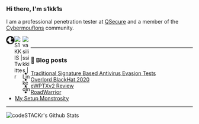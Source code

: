 ### Hi there, I'm s1kk1s

I am a professional penetration tester at [QSecure][qsecure] and a member of the [Cybermouflons][cybermouflons] community.

[<img align="left" alt="blog.qsecure.com.cy" width="22px" src="https://raw.githubusercontent.com/iconic/open-iconic/master/svg/globe.svg" />][website]
[<img align="left" alt="S1KKIS | Twitter" width="22px" src="https://cdn.jsdelivr.net/npm/simple-icons@v3/icons/twitter.svg" />][twitter]
[<img align="left" alt="vasilissikkis | LinkedIn" width="22px" src="https://cdn.jsdelivr.net/npm/simple-icons@v3/icons/linkedin.svg" />][linkedin]

<br />

---

###  📕 Blog posts
<!-- BLOG-POST-LIST:START -->
- [Traditional Signature Based Antivirus Evasion Tests](https://blog.qsecure.com.cy/posts/traditional-signature-based-antivirus-evasion-tests/)
- [Overlord BlackHat 2020](https://blog.qsecure.com.cy/posts/overlord-blackhat-2020/)
- [eWPTXv2 Review](https://blog.qsecure.com.cy/posts/ewptx-version2-review/)
- [RoadWarrior](https://blog.qsecure.com.cy/posts/roadwarrior/)
- [My Setup Monstrosity](https://blog.qsecure.com.cy/posts/my-setup-monstrosity/)
<!-- BLOG-POST-LIST:END -->

---

<img align="left" alt="codeSTACKr's Github Stats" src="https://github-readme-stats.vercel.app/api?username=Sikkis&show_icons=true&hide_border=true" />

[website]: https://blog.qsecure.com.cy/
[cybermouflons]: https://cybermouflons.com/
[qsecure]: https://qsecure.com.cy/
[twitter]: https://twitter.com/S1KKIS
[linkedin]: https://www.linkedin.com/in/vasilissikkis/

